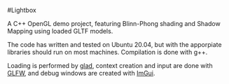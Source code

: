 #Lightbox

A C++ OpenGL demo project, featuring Blinn-Phong shading and Shadow Mapping using loaded GLTF models.

The code has written and tested on Ubuntu 20.04, but with the apporpiate libraries should run on most machines. Compilation is done with g++. 

Loading is performed by [glad](https://github.com/Dav1dde/glad), context creation and input are done with [GLFW](https://www.glfw.org/), and debug windows are created with [ImGui](https://github.com/ocornut/imgui).
